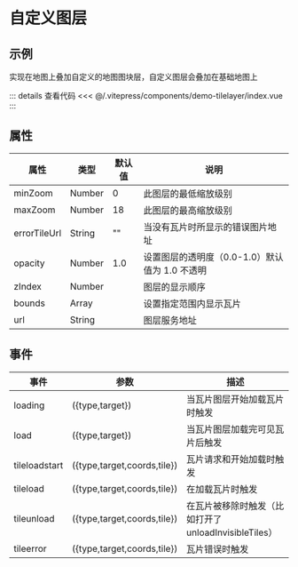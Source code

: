 # 自定义图层

## 示例

实现在地图上叠加自定义的地图图块层，自定义图层会叠加在基础地图上

<demo-tilelayer></demo-tilelayer>

::: details 查看代码
<<< @/.vitepress/components/demo-tilelayer/index.vue
:::

## 属性

| 属性           | 类型     | 默认值 | 说明                            |
|--------------|--------|-----|-------------------------------|
| minZoom      | Number | 0   | 此图层的最低缩放级别                    |
| maxZoom      | Number | 18  | 此图层的最高缩放级别                    |
| errorTileUrl | String | ""  | 当没有瓦片时所显示的错误图片地址              |
| opacity      | Number | 1.0 | 设置图层的透明度（0.0-1.0）默认值为 1.0 不透明 |
| zIndex       | Number |     | 图层的显示顺序                       |
| bounds       | Array  |     | 设置指定范围内显示瓦片                   |
| url          | String |     | 图层服务地址                        |

## 事件

| 事件            | 参数                          | 描述                                    |
|---------------|-----------------------------|---------------------------------------|
| loading       | ({type,target})             | 当瓦片图层开始加载瓦片时触发                        |
| load          | ({type,target})             | 当瓦片图层加载完可见瓦片后触发                       |
| tileloadstart | ({type,target,coords,tile}) | 瓦片请求和开始加载时触发                          |
| tileload      | ({type,target,coords,tile}) | 在加载瓦片时触发                              |
| tileunload    | ({type,target,coords,tile}) | 在瓦片被移除时触发（比如打开了 unloadInvisibleTiles） |
| tileerror     | ({type,target,coords,tile}) | 瓦片错误时触发                               |
